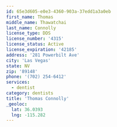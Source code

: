 ```yaml
---
id: 65e3d605-e0e3-4360-903a-37edd1a3a0eb
first_name: Thomas
middle_name: Thawatchai
last_name: Connolly
license_type: DDS
license_number: '4315'
license_status: Active
license_expiration: '42185'
address: '281 Powerbilt Ave'
city: 'Las Vegas'
state: NV
zip: '89148'
phone: '(702) 254-6412'
services:
  - dentist
category: dentists
title: 'Thomas Connolly'
_geoloc:
  lat: 36.0393
  lng: -115.282
---
```

